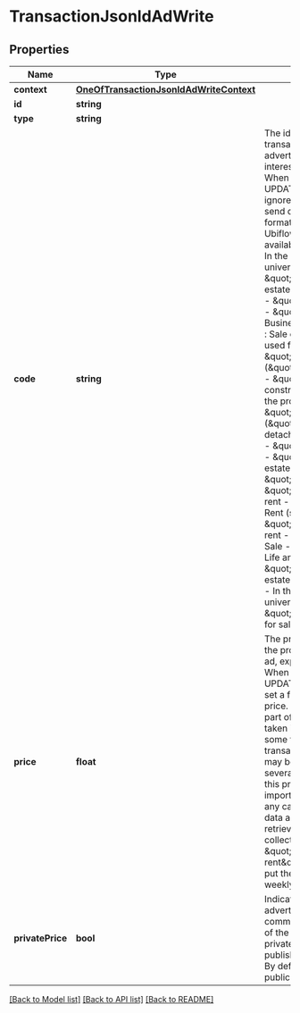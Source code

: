 # TransactionJsonldAdWrite

## Properties
Name | Type | Description | Notes
------------ | ------------- | ------------- | -------------
**context** | [**OneOfTransactionJsonldAdWriteContext**](OneOfTransactionJsonldAdWriteContext.md) |  | [optional] 
**id** | **string** |  | [optional] 
**type** | **string** |  | [optional] 
**code** | **string** | The identifier of the transaction between the advertiser and any person interested by the ad.  When POSTing or UPDATing an ad, just ignore this property if you send data in your own format. If you use Ubiflow&#x27;s format, available identifiers are :  - In the \&quot;IMMO\&quot; universe (Real estate) :   - \&quot;A\&quot; : Real estate for sale application   - \&quot;B\&quot; : Demise   - \&quot;F\&quot; : Business   - \&quot;G\&quot; : Sale of constructions ; used for the profession \&quot;PROMOTEUR\&quot; (\&quot;Developer\&quot;)   - \&quot;H\&quot; : Sale of constructions ; used for the profession \&quot;CMI\&quot; (\&quot;Builder of detached houses\&quot;)   - \&quot;I\&quot; : Auction   - \&quot;J\&quot; : Real estate services   - \&quot;L\&quot; : Rent   - \&quot;M\&quot; : Sale or rent   - \&quot;P\&quot; : Rent (sailing)   - \&quot;S\&quot; : Seasonal rent   - \&quot;V\&quot; : Sale   - \&quot;W\&quot; : Life annuity   - \&quot;Z\&quot; : Real estate for rent application  - In the \&quot;VO\&quot; universe (Vehicles) :   - \&quot;O\&quot; : Used car for sale | [optional] 
**price** | **float** | The price to pay to get the product related to the ad, expressed in euros.  When POSTing or UPDATing an ad, you can set a float value for the price. But only the integer part of the price will be taken into account.  For some type of transactions, the price may be described by several data. In this case, this price is the most important of all data. In any case, any specific data about pricing may be retrieved through the ad&#x27;s collection of data.  -  For \&quot;Seasonal rent\&quot; (S) you must put the low season weekly price | [optional] 
**privatePrice** | **bool** | Indicates whereas the advertiser wishes to communicate on the price of the ad.  If the price is private, it wont be published on any portal.  By default, the price is a public data. | [optional] 

[[Back to Model list]](../../README.md#documentation-for-models) [[Back to API list]](../../README.md#documentation-for-api-endpoints) [[Back to README]](../../README.md)


